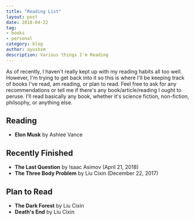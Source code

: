 ```yaml
---
title: "Reading List"
layout: post
date: 2018-04-22
tag:
- books
- personal
category: blog
author: ayushsm
description: Various things I'm Reading
---
```

As of recently, I haven't really kept up with my reading habits all too well. However, I'm trying to get back into it so this is where I'll be keeping track of books I've read, am reading, or plan to read. Feel free to ask for any recommendations or tell me if there's any book/article/reading I ought to peruse. I'll read basically any book, whether it's science fiction, non-fiction, philsophy, or anything else.

## Reading
* **Elon Musk** by Ashlee Vance

## Recently Finished
* **The Last Question** by Isaac Asimov (April 21, 2018)
* **The Three Body Problem** by Liu Cixin (December 22, 2017)

## Plan to Read
* **The Dark Forest** by Liu Cixin
* **Death's End** by Liu Cixin
